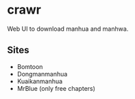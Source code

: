 # crawr

Web UI to download manhua and manhwa.

## Sites

- Bomtoon
- Dongmanmanhua
- Kuaikanmanhua
- MrBlue (only free chapters)
